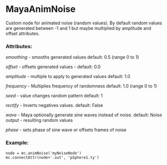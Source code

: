 # MayaAnimNoise

Custom node for animated noise (random values).
By default random values are generated between -1 and 1 but maybe multiplied by
amplitude and offset attributes.

### **Attributes:**  
*smoothing* - smooths generated values
default: 0.5 (range 0 to 1)

*offset* - offsets generated values -
default: 0.0

*amplitude* - multiple to apply to generated values
default: 1.0

*frequency* - Multiplies frequency of randomness
default: 1.0 (range 0 to 1)

*seed* - value changes random pattern
default: 1

*rectify* - Inverts negatives values.
default: False

*wave* - Maya optionally generate sine waves instead of noise.
default: Noise
output - resulting random values

*phase* - sets phase of sine wave or offsets frames of noise

### **Example:**  
<pre><code>node = mc.animNoise('myNoiseNode')
mc.connectAttr(node+'.out', 'pSphere1.ty')
</code></pre>
